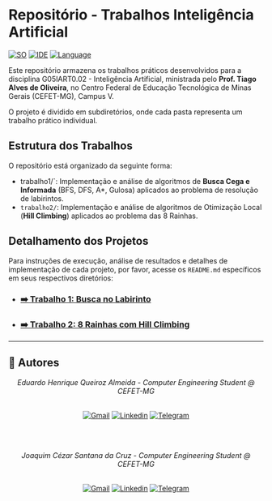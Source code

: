 # Repositório - Trabalhos Inteligência Artificial
[![SO][Ubuntu-badge]][Ubuntu-url]
[![IDE][vscode-badge]][vscode-url]
[![Language][python-badge]][python-url]

Este repositório armazena os trabalhos práticos desenvolvidos para a disciplina G05IART0.02 - Inteligência Artificial, ministrada pelo **Prof. Tiago Alves de Oliveira**, no Centro Federal de Educação Tecnológica de Minas Gerais (CEFET-MG), Campus V.

O projeto é dividido em subdiretórios, onde cada pasta representa um trabalho prático individual.

## Estrutura dos Trabalhos

O repositório está organizado da seguinte forma:

* trabalho1/`: Implementação e análise de algoritmos de **Busca Cega e Informada** (BFS, DFS, A*, Gulosa) aplicados ao problema de resolução de labirintos.
* `trabalho2/`: Implementação e análise de algoritmos de Otimização Local (**Hill Climbing**) aplicados ao problema das 8 Rainhas.

## Detalhamento dos Projetos

Para instruções de execução, análise de resultados e detalhes de implementação de cada projeto, por favor, acesse os `README.md` específicos em seus respectivos diretórios:

* ### [➡️ Trabalho 1: Busca no Labirinto](https://github.com/edualmeidahr/Trabalho1_IA/tree/main/Trabalho1)

* ### [➡️ Trabalho 2: 8 Rainhas com Hill Climbing](https://github.com/edualmeidahr/Trabalhos_IA/tree/main/Trabalho2)

---

## 📨 Autores

<div align="center">
<i>Eduardo Henrique Queiroz Almeida - Computer Engineering Student @ CEFET-MG</i>
<br><br>

[![Gmail][gmail-badge]][gmail-autor1]
[![Linkedin][linkedin-badge]][linkedin-autor1]
[![Telegram][telegram-badge]][telegram-autor1]

<br><br>


<i>Joaquim Cézar Santana da Cruz - Computer Engineering Student @ CEFET-MG</i>
<br><br>

[![Gmail][gmail-badge]][gmail-autor4]
[![Linkedin][linkedin-badge]][linkedin-autor4]
[![Telegram][telegram-badge]][telegram-autor4]


</div>

[linkedin-badge]: https://img.shields.io/badge/-LinkedIn-0077B5?style=for-the-badge&logo=Linkedin&logoColor=white
[telegram-badge]: https://img.shields.io/badge/Telegram-2CA5E0?style=for-the-badge&logo=telegram&logoColor=white
[gmail-badge]: https://img.shields.io/badge/-Gmail-D14836?style=for-the-badge&logo=Gmail&logoColor=white

[linkedin-autor1]: https://www.linkedin.com/in/eduardo-henrique-queiroz-almeida-61378a124/
[telegram-autor1]: https://t.me
[gmail-autor1]: mailto:eduardohenriquecruzeiro123@gmail.com

[linkedin-autor4]: https://www.linkedin.com/in/joaquim-cruz-b760bb350/
[telegram-autor4]: https://t.me/
[gmail-autor4]: mailto:joaquimcezar930@gmail.com

[ubuntu-badge]: https://img.shields.io/badge/Ubuntu-E95420?style=for-the-badge&logo=ubuntu&logoColor=white
[Ubuntu-url]: https://ubuntu.com/
[vscode-badge]: https://img.shields.io/badge/Visual%20Studio%20Code-0078d7.svg?style=for-the-badge&logo=visual-studio-code&logoColor=white
[vscode-url]: https://code.visualstudio.com/docs/?dv=linux64_deb
[make-badge]: https://img.shields.io/badge/_-MAKEFILE-427819.svg?style=for-the-badge
[make-url]: https://www.gnu.org/software/make/manual/make.html
[python-badge]: https://img.shields.io/badge/python-3670A0?style=for-the-badge&logo=python&logoColor=ffdd54
[python-url]: https://www.python.org/
